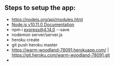 ## Steps to setup the app:
* https://nodejs.org/api/modules.html
* [Node.js v10.11.0 Documentation](https://nodejs.org/api/)
* npm i express@4.14.0 --save
* nodemon server/server.js
* heroku create
* git push heroku master
* https://warm-woodland-78091.herokuapp.com/ | https://git.heroku.com/warm-woodland-78091.git
* 